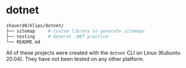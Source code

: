 # dotnet

```bash
shaunrd0/klips/dotnet/
├── sitemap     # Custom library to generate sitemaps
├── testing     # General .NET practice
└── README.md
```

All of these projects were created with the `dotnet` CLI on Linux (Kubuntu 20.04).
They have not been tested on any other platform.
